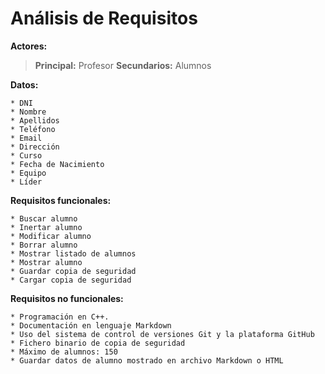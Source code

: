 # Análisis de Requisitos

**Actores:**

>**Principal:** Profesor
>**Secundarios:** Alumnos

**Datos:**

	* DNI
	* Nombre
	* Apellidos
	* Teléfono
	* Email
	* Dirección
	* Curso
	* Fecha de Nacimiento
	* Equipo
	* Líder

**Requisitos funcionales:**

	* Buscar alumno
	* Inertar alumno
	* Modificar alumno
	* Borrar alumno
	* Mostrar listado de alumnos
	* Mostrar alumno
	* Guardar copia de seguridad
	* Cargar copia de seguridad

**Requisitos no funcionales:**

	* Programación en C++.
	* Documentación en lenguaje Markdown
	* Uso del sistema de control de versiones Git y la plataforma GitHub
	* Fichero binario de copia de seguridad
	* Máximo de alumnos: 150
	* Guardar datos de alumno mostrado en archivo Markdown o HTML
